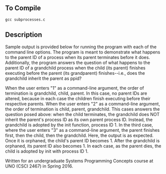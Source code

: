 ## To Compile 
`gcc subprocesses.c`

## Description
Sample output is provided below for running the program with each of the command line options. The program is meant to demonstrate what happens to the parent ID of a process when its parent terminates before it does. Additionally, the program answers the question of what happens to the parent ID of a grandchild process when the child (its parent) finishes executing before the parent (its grandparent) finishes--i.e., does the grandchild inherit the parent as ppid? 

When the user enters "1" as a command-line argument, the order of termination is grandchild, child, parent. In this case, no parent IDs are altered, because in each case the children finish executing before their respective parents. When the user enters "2" as a command-line argument, the order of termination is child, parent, grandchild. This cases answers the question posed above: when the child terminates, the grandchild does NOT inherit the parent's process ID as its own parent process ID. Instead, the grandchild is adopted by the init function, process ID 1. In the third case, where the user enters "3" as a command-line argument, the parent finishes first, then the child, then the grandchild. Here, the output is as expected. Once it is orphaned, the child's parent ID becomes 1. After the grandchild is orphaned, its parent ID also becomes 1. In each case, as the parent dies, the child is adopted by init with process ID 1. 

Written for an undergraduate Systems Programming Concepts course at UNO (CSCI 2467) in Spring 2016. 

